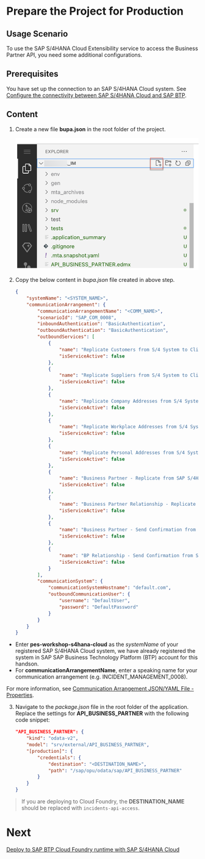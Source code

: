 # Prepare the Project for Production

## Usage Scenario

To use the SAP S/4HANA Cloud Extensibility service to access the Business Partner API, you need some additional configurations.


## Prerequisites

You have set up the connection to an SAP S/4HANA Cloud system. See [Configure the connectivity between SAP S/4HANA Cloud and SAP BTP](./s4hana-cloud-to-btp-connectivity.md). 

## Content

1. Create a new file **bupa.json** in the root folder of the project. 

    ![create-new-file](../../images/add-remote-service/prep-for-prod/create-file.png)

2. Copy the below content in *bupa.json* file created in above step. 

    ```json
    {
        "systemName": "<SYSTEM_NAME>",
        "communicationArrangement": {
            "communicationArrangementName": "<COMM_NAME>",
            "scenarioId": "SAP_COM_0008",
            "inboundAuthentication": "BasicAuthentication",
            "outboundAuthentication": "BasicAuthentication",
            "outboundServices": [
                {
                    "name": "Replicate Customers from S/4 System to Client",
                    "isServiceActive": false
                },
                {
                    "name": "Replicate Suppliers from S/4 System to Client",
                    "isServiceActive": false
                },
                {
                    "name": "Replicate Company Addresses from S/4 System to Client",
                    "isServiceActive": false
                },
                {
                    "name": "Replicate Workplace Addresses from S/4 System to Client",
                    "isServiceActive": false
                },
                {
                    "name": "Replicate Personal Addresses from S/4 System to Client",
                    "isServiceActive": false
                },
                {
                    "name": "Business Partner - Replicate from SAP S/4HANA Cloud to Client",
                    "isServiceActive": false
                },
                {
                    "name": "Business Partner Relationship - Replicate from SAP S/4HANA Cloud to Client",
                    "isServiceActive": false
                },
                {
                    "name": "Business Partner - Send Confirmation from SAP S/4HANA Cloud to Client",
                    "isServiceActive": false
                },
                {
                    "name": "BP Relationship - Send Confirmation from SAP S/4HANA Cloud to Client",
                    "isServiceActive": false
                }
            ],
            "communicationSystem": {
                "communicationSystemHostname": "default.com",
                "outboundCommunicationUser": {
                    "username": "DefaultUser",
                    "password": "DefaultPassword"
                }
            }
        }
    }
    ```

- Enter **pes-workshop-s4hana-cloud** as the *systemName* of your registered SAP S/4HANA Cloud system, we have already registered the system in SAP SAP Business Technology Platform (BTP) account for this handson.
- For **communicationArrangementName**, enter a speaking name for your communication arrangement (e.g. INCIDENT_MANAGEMENT_0008).

For more information, see [Communication Arrangement JSON/YAML File - Properties](https://help.sap.com/viewer/65de2977205c403bbc107264b8eccf4b/Cloud/en-US/553a4c6b98be4c1ba7d1dfa0e9df8669.html).

3.  Navigate to the *package.json* file in the root folder of the application. Replace the settings for **API_BUSINESS_PARTNER** with the following code snippet:
  
    ```json
    "API_BUSINESS_PARTNER": {
        "kind": "odata-v2",
        "model": "srv/external/API_BUSINESS_PARTNER",
        "[production]": {
            "credentials": {
                "destination": "<DESTINATION_NAME>",
                "path": "/sap/opu/odata/sap/API_BUSINESS_PARTNER"
            }
        }
    }
    ```
    
> If you are deploying to Cloud Foundry, the **DESTINATION_NAME** should be replaced with `incidents-api-access`.

# Next

[Deploy to SAP BTP Cloud Foundry runtime with SAP S/4HANA Cloud](./deploy-to-cf.md)